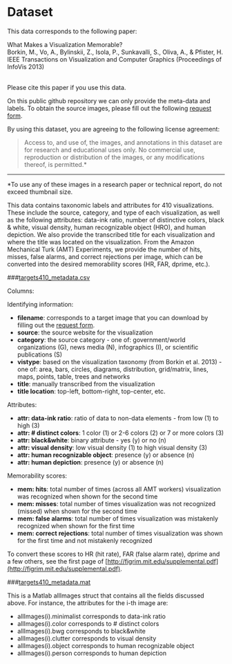 # Dataset

This data corresponds to the following paper: 

<dl>
What Makes a Visualization Memorable?<br>
Borkin, M., Vo, A., Bylinskii, Z., Isola, P., Sunkavalli, S., Oliva, A., & Pfister, H.<br>
IEEE Transactions on Visualization and Computer Graphics (Proceedings of InfoVis 2013)<br><br>
</dl>

Please cite this paper if you use this data.

On this public github repository we can only provide the meta-data and labels.
To obtain the source images, please fill out the following [request form](http://massvis.mit.edu/#data).

By using this dataset, you are agreeing to the following license agreement:
> Access to, and use of, the images, and annotations in this dataset are for research and educational uses only. No commercial use, reproduction or distribution of the images, or any modifications thereof, is permitted.* 

---

*To use any of these images in a research paper or technical report, do not exceed thumbnail size.

This data contains taxonomic labels and attributes for 410 visualizations. These include the source, category, and type of each visualization, as well as the following attributes: data-ink ratio, number of distinctive colors, black & white, visual density, human recognizable object (HRO), and human depiction. We also provide the transcribed title for each visualization and where the title was located on the visualization. From the Amazon Mechanical Turk (AMT) Experiments, we provide the number of hits, misses, false alarms, and correct rejections per image, which can be converted into the desired memorability scores (HR, FAR, dprime, etc.).

###[targets410_metadata.csv](https://github.com/massvis/dataset/blob/master/targets410_metadata.csv)

Columns:

Identifying information:
* **filename**: corresponds to a target image that you can download by filling out the [request form](http://massvis.mit.edu/#data).
* **source**: the source website for the visualization
* **category**: the source category - one of: government/world organizations (G), news media (N), infographics (I), or scientific publications (S)
* **vistype**: based on the visualization taxonomy (from Borkin et al. 2013) - one of: area, bars, circles, diagrams, distribution, grid/matrix, lines, maps, points, table, trees and networks
* **title**: manually transcribed from the visualization
* **title location**: top-left, bottom-right, top-center, etc.

Attributes:
* **attr: data-ink ratio**: ratio of data to non-data elements - from low (1) to high (3)	
* **attr: # distinct colors**: 1 color (1) or 2-6 colors (2) or 7 or more colors (3)
* **attr: black&white**: binary attribute - yes (y) or no (n)	
* **attr: visual density**: low visual density (1) to high visual density (3)
* **attr: human recognizable object**: presence (y) or absence (n)	
* **attr: human depiction**: presence (y) or absence (n)

Memorability scores:		
* **mem: hits**: total number of times (across all AMT workers) visualization was recognized when shown for the second time
* **mem: misses**: total number of times visualization was not recognized (missed) when shown for the second time	
* **mem: false alarms**: total number of times visualization was mistakenly recognized when shown for the first time
* **mem: correct rejections**: total number of times visualization was shown for the first time and not mistakenly recognized

To convert these scores to HR (hit rate), FAR (false alarm rate), dprime and a few others, see the first page of [http://figrim.mit.edu/supplemental.pdf](http://figrim.mit.edu/supplemental.pdf). 

###[targets410_metadata.mat](https://github.com/massvis/dataset/blob/master/targets410_metadata.mat)

This is a Matlab allImages struct that contains all the fields discussed above. 
For instance, the attributes for the i-th image are: 
* allImages(i).minimalist corresponds to data-ink ratio
* allImages(i).color corresponds to # distinct colors
* allImages(i).bwg corresponds to black&white
* allImages(i).clutter corresponds to visual density
* allImages(i).object corresponds to human recognizable object
* allImages(i).person corresponds to human depiction
